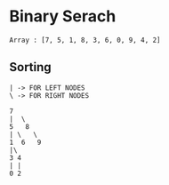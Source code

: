 # Binary Serach
```
Array : [7, 5, 1, 8, 3, 6, 0, 9, 4, 2]
```
## Sorting
```
| -> FOR LEFT NODES
\ -> FOR RIGHT NODES

7
|  \
5   8  
| \   \
1  6   9
|\
3 4
| |
0 2
```

